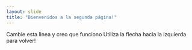 ```yaml
---
layout: slide
title: "Bienvenidos a la segunda página!"
---
```

Cambie esta linea y creo que funciono
Utiliza la flecha hacia la izquierda para volver!
